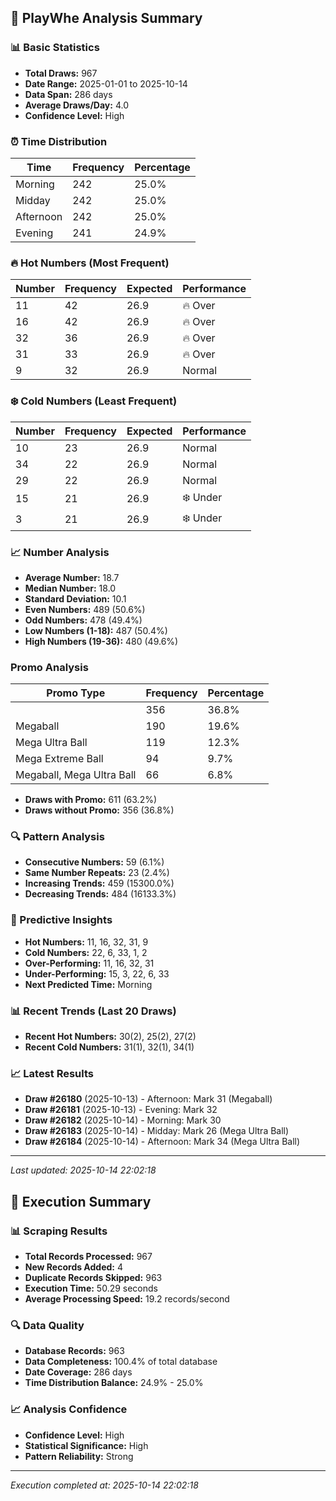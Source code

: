 
## 🎯 PlayWhe Analysis Summary

### 📊 Basic Statistics
- **Total Draws:** 967
- **Date Range:** 2025-01-01 to 2025-10-14
- **Data Span:** 286 days
- **Average Draws/Day:** 4.0
- **Confidence Level:** High

### ⏰ Time Distribution
| Time | Frequency | Percentage |
|------|-----------|------------|
| Morning | 242 | 25.0% |
| Midday | 242 | 25.0% |
| Afternoon | 242 | 25.0% |
| Evening | 241 | 24.9% |

### 🔥 Hot Numbers (Most Frequent)
| Number | Frequency | Expected | Performance |
|--------|-----------|----------|-------------|
| 11 | 42 | 26.9 | 🔥 Over |
| 16 | 42 | 26.9 | 🔥 Over |
| 32 | 36 | 26.9 | 🔥 Over |
| 31 | 33 | 26.9 | 🔥 Over |
| 9 | 32 | 26.9 | Normal |

### ❄️ Cold Numbers (Least Frequent)
| Number | Frequency | Expected | Performance |
|--------|-----------|----------|-------------|
| 10 | 23 | 26.9 | Normal |
| 34 | 22 | 26.9 | Normal |
| 29 | 22 | 26.9 | Normal |
| 15 | 21 | 26.9 | ❄️ Under |
| 3 | 21 | 26.9 | ❄️ Under |

### 📈 Number Analysis
- **Average Number:** 18.7
- **Median Number:** 18.0
- **Standard Deviation:** 10.1
- **Even Numbers:** 489 (50.6%)
- **Odd Numbers:** 478 (49.4%)
- **Low Numbers (1-18):** 487 (50.4%)
- **High Numbers (19-36):** 480 (49.6%)

###  Promo Analysis
| Promo Type | Frequency | Percentage |
|------------|-----------|------------|
|  | 356 | 36.8% |
| Megaball | 190 | 19.6% |
| Mega Ultra Ball | 119 | 12.3% |
| Mega Extreme Ball | 94 | 9.7% |
| Megaball, Mega Ultra Ball | 66 | 6.8% |
- **Draws with Promo:** 611 (63.2%)
- **Draws without Promo:** 356 (36.8%)

### 🔍 Pattern Analysis
- **Consecutive Numbers:** 59 (6.1%)
- **Same Number Repeats:** 23 (2.4%)
- **Increasing Trends:** 459 (15300.0%)
- **Decreasing Trends:** 484 (16133.3%)

### 🔮 Predictive Insights
- **Hot Numbers:** 11, 16, 32, 31, 9
- **Cold Numbers:** 22, 6, 33, 1, 2
- **Over-Performing:** 11, 16, 32, 31
- **Under-Performing:** 15, 3, 22, 6, 33
- **Next Predicted Time:** Morning

### 📊 Recent Trends (Last 20 Draws)
- **Recent Hot Numbers:** 30(2), 25(2), 27(2)
- **Recent Cold Numbers:** 31(1), 32(1), 34(1)

### 📈 Latest Results
- **Draw #26180** (2025-10-13) - Afternoon: Mark 31 (Megaball)
- **Draw #26181** (2025-10-13) - Evening: Mark 32 
- **Draw #26182** (2025-10-14) - Morning: Mark 30 
- **Draw #26183** (2025-10-14) - Midday: Mark 26 (Mega Ultra Ball)
- **Draw #26184** (2025-10-14) - Afternoon: Mark 34 (Mega Ultra Ball)

---
*Last updated: 2025-10-14 22:02:18*

## 🚀 Execution Summary

### 📊 Scraping Results
- **Total Records Processed:** 967
- **New Records Added:** 4
- **Duplicate Records Skipped:** 963
- **Execution Time:** 50.29 seconds
- **Average Processing Speed:** 19.2 records/second

### 🔍 Data Quality
- **Database Records:** 963
- **Data Completeness:** 100.4% of total database
- **Date Coverage:** 286 days
- **Time Distribution Balance:** 24.9% - 25.0%

### 📈 Analysis Confidence
- **Confidence Level:** High
- **Statistical Significance:** High
- **Pattern Reliability:** Strong

---
*Execution completed at: 2025-10-14 22:02:18*
